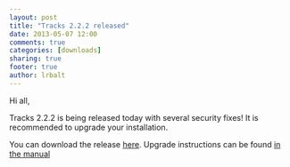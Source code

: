 ```yaml
---
layout: post
title: "Tracks 2.2.2 released"
date: 2013-05-07 12:00
comments: true
categories: [downloads]
sharing: true
footer: true
author: lrbalt
---
```

Hi all,

Tracks 2.2.2 is being released today with several security fixes! It is recommended to upgrade your installation.

You can download the release [here](https://github.com/TracksApp/tracks/archive/v2.2.2.zip). 
Upgrade instructions can be found [in the manual](https://github.com/TracksApp/tracks/blob/v{{site.version}}/doc/upgrading.textile)
